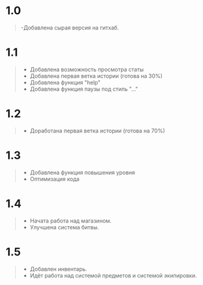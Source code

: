 # 1.0
>-Добавлена сырая версия на гитхаб.
# 1.1
>- Добавлена возможность просмотра статы
>- Добавлена первая ветка истории (готова на 30%)
>- Добавлена функция "help"
>- Добавлена функция паузы под стиль "..."
# 1.2
>- Доработана первая ветка истории (готова на 70%)
# 1.3
>- Добавлена функция повышения уровня
>- Оптимизация кода
# 1.4
>- Начата работа над магазином.
>- Улучшена система битвы.
# 1.5
>- Добавлен инвентарь.
>- Идёт работа над системой предметов и системой экипировки.